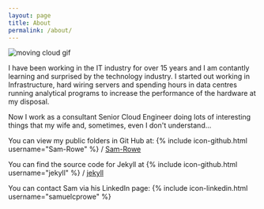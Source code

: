 ```yaml
---
layout: page
title: About
permalink: /about/
---
```

![moving cloud gif](https://media.giphy.com/media/4b8Oi4TXZDStG/giphy.gif)

I have been working in the IT industry for over 15 years and I am contantly learning and surprised by the technology industry.  I started out working in Infrastructure, hard wiring servers and spending hours in data centres running analytical programs to increase the performance of the hardware at my disposal.

Now I work as a consultant Senior Cloud Engineer doing lots of interesting things that my wife and, sometimes, even I don't understand...

<!--[jekyllrb.com](http://jekyllrb.com/)  How to add in a website within MD pages-->

You can view my public folders in Git Hub at:
{% include icon-github.html username="Sam-Rowe" %} /
[Sam-Rowe](https://github.com/Sam-Rowe)

You can find the source code for Jekyll at
{% include icon-github.html username="jekyll" %} /
[jekyll](https://github.com/jekyll/jekyll)

You can contact Sam via his LinkedIn page: 
{% include icon-linkedin.html username="samuelcprowe" %} 


